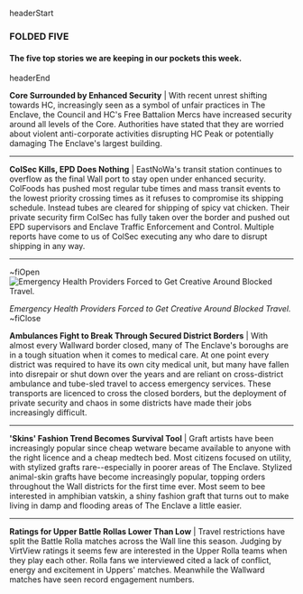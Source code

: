 headerStart

### FOLDED FIVE

#### The five top stories we are keeping in our pockets this week.

headerEnd

**Core Surrounded by Enhanced Security** | With recent unrest shifting towards HC, increasingly seen as a symbol of unfair practices in The Enclave, the Council and HC's Free Battalion Mercs have increased security around all levels of the Core. Authorities have stated that they are worried about violent anti-corporate activities disrupting HC Peak or potentially damaging The Enclave's largest building. 

<hr />

**ColSec Kills, EPD Does Nothing** | EastNoWa's transit station continues to overflow as the final Wall port to stay open under enhanced security. ColFoods has pushed most regular tube times and mass transit events to the lowest priority crossing times as it refuses to compromise its shipping schedule. Instead tubes are cleared for shipping of spicy vat chicken. Their private security firm ColSec has fully taken over the border and pushed out EPD supervisors and Enclave Traffic Enforcement and Control. Multiple reports have come to us of ColSec executing any who dare to disrupt shipping in any way. 

<hr />

~fiOpen
![Emergency Health Providers Forced to Get Creative Around Blocked Travel.](https://media.giphy.com/media/dw4ThMaI0g2o0EnUFV/giphy.gif)
  <figcaption class="figcaption">
    <em>Emergency Health Providers Forced to Get Creative Around Blocked Travel.</em>
  </figcaption>
~fiClose

**Ambulances Fight to Break Through Secured District Borders** | With almost every Wallward border closed, many of The Enclave's boroughs are in a tough situation when it comes to medical care. At one point every district was required to have its own city medical unit, but many have fallen into disrepair or shut down over the years and are reliant on cross-district ambulance and tube-sled travel to access emergency services. These transports are licenced to cross the closed borders, but the deployment of private security and chaos in some districts have made their jobs increasingly difficult. 

<hr />

**'Skins' Fashion Trend Becomes Survival Tool** | Graft artists have been increasingly popular since cheap wetware became available to anyone with the right licence and a cheap medtech bed. Most citizens focused on utility, with stylized grafts rare--especially in poorer areas of The Enclave. Stylized animal-skin grafts have become increasingly popular, topping orders throughout the Wall districts for the first time ever. Most seem to bee interested in amphibian vatskin, a shiny fashion graft that turns out to make living in damp and flooding areas of The Enclave a little easier.

<hr />

**Ratings for Upper Battle Rollas Lower Than Low** | Travel restrictions have split the Battle Rolla matches across the Wall line this season. Judging by VirtView ratings it seems few are interested in the Upper Rolla teams when they play each other. Rolla fans we interviewed cited a lack of conflict, energy and excitement in Uppers' matches. Meanwhile the Wallward matches have seen record engagement numbers. 